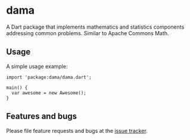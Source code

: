 # dama

A Dart package that implements mathematics and statistics components addressing common problems.  Similar
to Apache Commons Math.

## Usage

A simple usage example:

    import 'package:dama/dama.dart';

    main() {
      var awesome = new Awesome();
    }

## Features and bugs

Please file feature requests and bugs at the [issue tracker][tracker].

[tracker]: http://example.com/issues/replaceme
